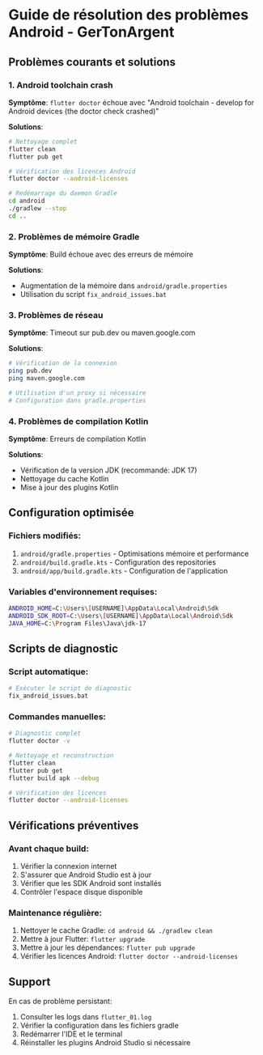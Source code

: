 # Guide de résolution des problèmes Android - GerTonArgent

## Problèmes courants et solutions

### 1. Android toolchain crash
**Symptôme**: `flutter doctor` échoue avec "Android toolchain - develop for Android devices (the doctor check crashed)"

**Solutions**:
```bash
# Nettoyage complet
flutter clean
flutter pub get

# Vérification des licences Android
flutter doctor --android-licenses

# Redémarrage du daemon Gradle
cd android
./gradlew --stop
cd ..
```

### 2. Problèmes de mémoire Gradle
**Symptôme**: Build échoue avec des erreurs de mémoire

**Solutions**:
- Augmentation de la mémoire dans `android/gradle.properties`
- Utilisation du script `fix_android_issues.bat`

### 3. Problèmes de réseau
**Symptôme**: Timeout sur pub.dev ou maven.google.com

**Solutions**:
```bash
# Vérification de la connexion
ping pub.dev
ping maven.google.com

# Utilisation d'un proxy si nécessaire
# Configuration dans gradle.properties
```

### 4. Problèmes de compilation Kotlin
**Symptôme**: Erreurs de compilation Kotlin

**Solutions**:
- Vérification de la version JDK (recommandé: JDK 17)
- Nettoyage du cache Kotlin
- Mise à jour des plugins Kotlin

## Configuration optimisée

### Fichiers modifiés:
1. `android/gradle.properties` - Optimisations mémoire et performance
2. `android/build.gradle.kts` - Configuration des repositories
3. `android/app/build.gradle.kts` - Configuration de l'application

### Variables d'environnement requises:
```bash
ANDROID_HOME=C:\Users\[USERNAME]\AppData\Local\Android\Sdk
ANDROID_SDK_ROOT=C:\Users\[USERNAME]\AppData\Local\Android\Sdk
JAVA_HOME=C:\Program Files\Java\jdk-17
```

## Scripts de diagnostic

### Script automatique:
```bash
# Exécuter le script de diagnostic
fix_android_issues.bat
```

### Commandes manuelles:
```bash
# Diagnostic complet
flutter doctor -v

# Nettoyage et reconstruction
flutter clean
flutter pub get
flutter build apk --debug

# Vérification des licences
flutter doctor --android-licenses
```

## Vérifications préventives

### Avant chaque build:
1. Vérifier la connexion internet
2. S'assurer que Android Studio est à jour
3. Vérifier que les SDK Android sont installés
4. Contrôler l'espace disque disponible

### Maintenance régulière:
1. Nettoyer le cache Gradle: `cd android && ./gradlew clean`
2. Mettre à jour Flutter: `flutter upgrade`
3. Mettre à jour les dépendances: `flutter pub upgrade`
4. Vérifier les licences Android: `flutter doctor --android-licenses`

## Support

En cas de problème persistant:
1. Consulter les logs dans `flutter_01.log`
2. Vérifier la configuration dans les fichiers gradle
3. Redémarrer l'IDE et le terminal
4. Réinstaller les plugins Android Studio si nécessaire
